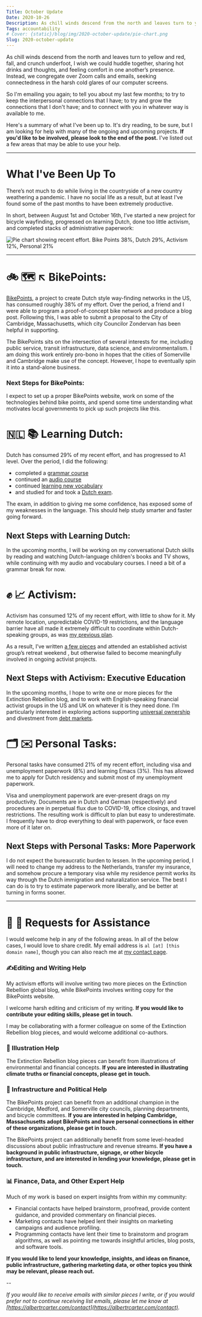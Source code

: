 ```yaml
---
Title: October Update
Date: 2020-10-26
Description: As chill winds descend from the north and leaves turn to yellow and red, fall, and crunch underfoot, I wish we could huddle together, sharing hot drinks and thoughts, and feeling comfort in one another’s presence. Instead, we congregate over Zoom calls and emails, seeking connectedness in the harsh cold glares of our computer screens. So I'm emailing you again; to tell you about my last few months; to try to keep the interpersonal connections that I have; to try and grow the connections that I don't have; and to connect with you in whatever way is available to me."
Tags: accountability
# Cover: {static}/blog/img/2020-october-update/pie-chart.png
Slug: 2020-october-update
---
```

As chill winds descend from the north and leaves turn to yellow and red, fall, and crunch underfoot, I wish we could huddle together, sharing hot drinks and thoughts, and feeling comfort in one another’s presence. Instead, we congregate over Zoom calls and emails, seeking connectedness in the harsh cold glares of our computer screens.

So I'm emailing you again; to tell you about my last few months; to try to keep the interpersonal connections that I have; to try and grow the connections that I don't have; and to connect with you in whatever way is available to me.

Here's a summary of what I've been up to. It's dry reading, to be sure, but I am looking for help with many of the ongoing and upcoming projects. **If you'd like to be involved, please look to the end of the post.** I've listed out a few areas that may be able to use your help.

---

# What I've Been Up To

There’s not much to do while living in the countryside of a new country weathering a pandemic. I have no social life as a result, but at least I've found some of the past months to have been extremely productive.

In short, between August 1st and October 16th, I’ve started a new project for bicycle wayfinding, progressed on learning Dutch, done too little activism, and completed stacks of administrative paperwork:


![Pie chart showing recent effort. Bike Points 38%, Dutch 29%, Activism 12%, Personal 21%]({static}/blog/img/2020-october-update/pie-chart.png)

---

# 🚲 🗺 ↖️ BikePoints:

[BikePoints](https://albertrcarter.com/bike-points), a project to create Dutch style way-finding networks in the US, has consumed roughly 38% of my effort. Over the period, a friend and I were able to program a proof-of-concept bike network and produce a blog post. Following this, I was able to submit a proposal to the City of Cambridge, Massachusetts, which city Councilor Zondervan has been helpful in supporting.

The BikePoints sits on the intersection of several interests for me, including public service, transit infrastructure, data science, and environmentalism. I am doing this work entirely pro-bono in hopes that the cities of Somerville and Cambridge make use of the concept. However, I hope to eventually spin it into a stand-alone business.

### Next Steps for BikePoints:
I expect to set up a proper BikePoints website, work on some of the technologies behind bike points, and spend some time understanding what motivates local governments to pick up such projects like this.


# 🇳🇱 📚 Learning Dutch:
Dutch has consumed 29% of my recent effort, and has progressed to A1 level. Over the period, I did the following:
- completed a [grammar course](https://www.learndutch.org/product/dutchgrammar/)
- continued an [audio course](https://www.michelthomas.com/learn-dutch/)
- continued [learning new vocabulary](https://www.babbel.com/dutch-vocabulary)
- and studied for and took a [Dutch exam](https://www.learndutch.org/product/dutchgrammar/).

The exam, in addition to giving me some confidence, has exposed some of my weaknesses in the language. This should help study smarter and faster going forward.

## Next Steps with Learning Dutch:
In the upcoming months, I will be working on my conversational Dutch skills by reading and watching Dutch-language children's books and TV shows, while continuing with my audio and vocabulary courses. I need a bit of a grammar break for now.

# ✊ 📈 Activism:

Activism has consumed 12% of my recent effort, with little to show for it. My remote location, unpredictable COVID-19 restrictions, and the language barrier have all made it extremely difficult to coordinate within Dutch-speaking groups, as was [my previous plan](https://www.albertrcarter.com/june-juy-update-2020).

As a  result, I’ve written [a few pieces](https://www.albertrcarter.com/leaks-for-liability-against-fossil-fuels) and attended an established activist group’s retreat weekend , but otherwise failed to become meaningfully involved in ongoing activist projects.


## Next Steps with Activism: Executive Education
In the upcoming months, I hope to write one or more pieces for the Extinction Rebellion blog, and to work with English-speaking financial activist groups in the US and UK on whatever it is they need done. I’m particularly interested in exploring actions supporting [universal ownership]( https://www.trucost.com/publication/universal-ownership-environmental-externalities-matter-institutional-investors-full-report/) and divestment from [debt markets]( https://www.investopedia.com/ask/answers/071415/what-are-differences-between-debt-and-equity-markets.asp).


# 🗂 ✉️ Personal Tasks:
Personal tasks have consumed 21% of my recent effort, including visa and unemployment paperwork (8%) and learning Emacs (3%). This has allowed me to apply for Dutch residency and submit most of my unemployment paperwork.

Visa and unemployment paperwork are ever-present drags on my productivity. Documents are in Dutch and German (respectively) and procedures are in perpetual flux due to COVID-19, office closings, and travel restrictions. The resulting work is difficult to plan but easy to underestimate. I frequently have to drop everything to deal with paperwork, or face even more of it later on.

## Next Steps with Personal Tasks: More Paperwork
I do not expect the bureaucratic burden to lessen. In the upcoming period, I will need to change my address to the Netherlands, transfer my insurance, and somehow procure a temporary visa while my residence permit works its way through the Dutch immigration and naturalization service. The best I can do is to try to estimate paperwork more liberally, and be better at turning in forms sooner.

---

# 🙏 💬 Requests for Assistance
I would welcome help in any of the following areas. In all of the below cases, I would love to share credit. My email address is `al [at] [this domain name]`, though you can also reach me at [my contact page](https://albertrcarter.com/contact).

### ✍️Editing and Writing Help
My activism efforts will involve writing two more pieces on the Extinction Rebellion global blog, while BikePoints involves writing copy for the BikePoints website.

I welcome harsh editing and criticism of my writing. **If you would like to contribute your editing skills, please get in touch.**

I may be collaborating with a former colleague on some of the Extinction Rebellion blog pieces, and would welcome additional co-authors.

### 🎨 Illustration Help
The Extinction Rebellion blog pieces can benefit from illustrations of environmental and financial concepts. **If you are interested in illustrating climate truths or financial concepts, please get in touch.**

### 💪 Infrastructure and Political Help
The BikePoints project can benefit from an additional champion in the Cambridge, Medford, and Somerville city councils, planning departments, and bicycle committees. **If you are interested in helping Cambridge, Massachusetts adopt BikePoints and have personal connections in either of these organizations, please get in touch.**

The BikePoints project can additionally benefit from some level-headed discussions about public infrastructure and revenue streams. **If you have a background in public infrastructure, signage, or other bicycle infrastructure, and are interested in lending your knowledge, please get in touch.**


### 📊 Finance, Data, and Other Expert Help
Much of my work is based on expert insights from within my community: 

- Financial contacts have helped brainstorm, proofread, provide content guidance, and provided commentary on financial pieces.
- Marketing contacts have helped lent their insights on marketing campaigns and audience profiling.
- Programming contacts have lent their time to brainstorm and program algorithms, as well as pointing me towards insightful articles, blog posts, and software tools.

**If you would like to lend your knowledge, insights, and ideas on finance, public infrastructure, gathering marketing data, or other topics you think may be relevant, please reach out.**

--

*If you would like to receive emails with similar pieces I write, or if you would prefer not to continue receiving list emails, please let me know at [https://albertrcarter.com/contact](https://albertrcarter.com/contact).*

